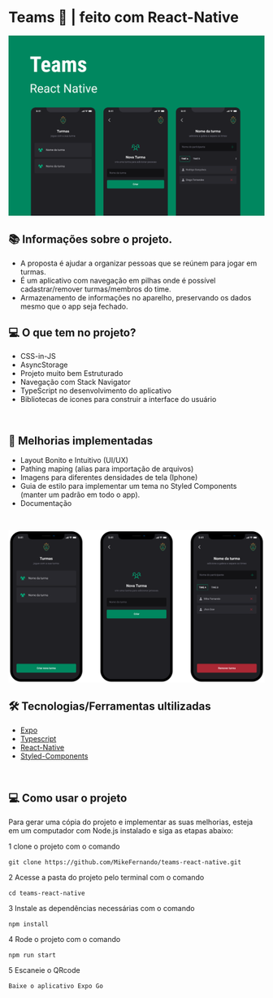 # Teams 💚 | feito com React-Native

<p align="left">
    <p align="left" >
        <img    
            alt="teams" 
            src="./github/image1.png" 
        />
        </a>
    </p>
</p>

## 📚 Informações sobre o projeto.

- A proposta é ajudar a organizar pessoas que se reúnem para jogar em turmas.
- É um aplicativo com navegação em pilhas onde é possível cadastrar/remover turmas/membros do time.
- Armazenamento de informações no aparelho, preservando os dados mesmo que o app seja fechado.
  &nbsp;

## 💻 O que tem no projeto?

- CSS-in-JS
- AsyncStorage
- Projeto muito bem Estruturado
- Navegação com Stack Navigator
- TypeScript no desenvolvimento do aplicativo
- Bibliotecas de icones para construir a interface do usuário

&nbsp;

## 🚀 Melhorias implementadas

- Layout Bonito e Intuitivo (UI/UX)
- Pathing maping (alias para importação de arquivos)
- Imagens para diferentes densidades de tela (Iphone)
- Guia de estilo para implementar um tema no Styled Components (manter um padrão em todo o app).
- Documentação

&nbsp;

<p align="left">
    <p align="left" >
        <img    
            alt="smartphones" 
            src="./github/image2.png" 
        />
        </a>
    </p>
</p>

## 🛠️ Tecnologias/Ferramentas ultilizadas

- [Expo](https://expo.dev/)
- [Typescript](https://www.typescriptlang.org/)
- [React-Native](https://pt-br.reactjs.org/E)
- [Styled-Components](https://styled-components.com/)

&nbsp;

## 💻 Como usar o projeto

Para gerar uma cópia do projeto e implementar as suas melhorias, esteja em um computador com Node.js instalado e siga as etapas abaixo:

1 clone o projeto com o comando

```
git clone https://github.com/MikeFernando/teams-react-native.git
```

2 Acesse a pasta do projeto pelo terminal com o comando

```
cd teams-react-native
```

3 Instale as dependências necessárias com o comando

```
npm install
```

4 Rode o projeto com o comando

```
npm run start
```

5 Escaneie o QRcode

```
Baixe o aplicativo Expo Go
```
